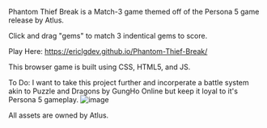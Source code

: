 Phantom Thief Break is a Match-3 game themed off of the Persona 5 game release by Atlus.

Click and drag "gems" to match 3 indentical gems to score.

Play Here: https://ericlgdev.github.io/Phantom-Thief-Break/

This browser game is built using CSS, HTML5, and JS.

To Do: I want to take this project further and incorperate a battle system akin to Puzzle and Dragons by GungHo Online but keep it loyal to it's Persona 5 gameplay.
![image](https://user-images.githubusercontent.com/105254750/187083861-21189172-b9be-4b06-b700-b17076653b6e.png)


All assets are owned by Atlus.
